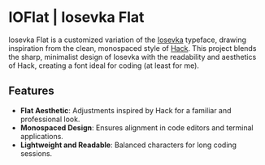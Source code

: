 # IOFlat | Iosevka Flat

Iosevka Flat is a customized variation of the [Iosevka](https://github.com/be5invis/Iosevka) typeface, drawing inspiration from the clean, monospaced style of [Hack](https://sourcefoundry.org/hack/). This project blends the sharp, minimalist design of Iosevka with the readability and aesthetics of Hack, creating a font ideal for coding (at least for me).

## Features
- **Flat Aesthetic**: Adjustments inspired by Hack for a familiar and professional look.
- **Monospaced Design**: Ensures alignment in code editors and terminal applications.
- **Lightweight and Readable**: Balanced characters for long coding sessions.
